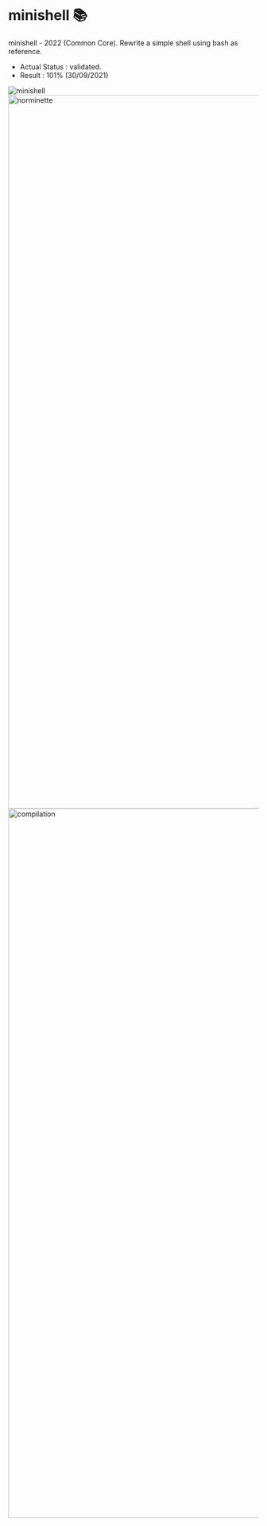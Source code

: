# minishell 📚
minishell - 2022 (Common Core).
Rewrite a simple shell using bash as reference.

- Actual Status : validated.
- Result        : 101% (30/09/2021)

![minishell](https://github.com/malatinipro/minishell/assets/77189438/819fa3d3-f280-445a-a36b-8f0b134f6893)
<img width="1434" alt="norminette" src="https://github.com/malatinipro/minishell/assets/77189438/4136cb4c-9de3-49c8-aac7-19cd615477af">
<img width="1425" alt="compilation" src="https://github.com/malatinipro/minishell/assets/77189438/0044fe6f-7461-44d3-bcde-80bed05eeb52">
